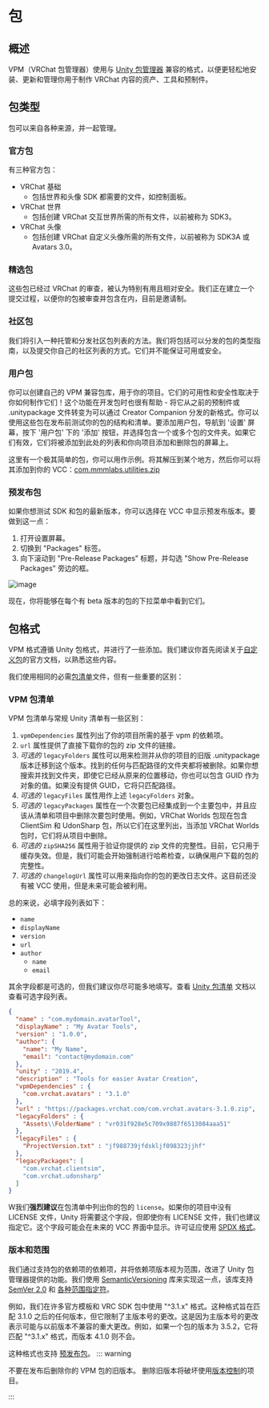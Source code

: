 # 包

## 概述
VPM（VRChat 包管理器）使用与 [Unity 包管理器](https://docs.unity3d.com/2019.4/Documentation/Manual/Packages.html) 兼容的格式，以便更轻松地安装、更新和管理你用于制作 VRChat 内容的资产、工具和预制件。

## 包类型
包可以来自各种来源，并一起管理。
### 官方包
有三种官方包：
* VRChat 基础
  * 包括世界和头像 SDK 都需要的文件，如控制面板。
* VRChat 世界
  * 包括创建 VRChat 交互世界所需的所有文件，以前被称为 SDK3。
* VRChat 头像
  * 包括创建 VRChat 自定义头像所需的所有文件，以前被称为 SDK3A 或 Avatars 3.0。

### 精选包
这些包已经过 VRChat 的审查，被认为特别有用且相对安全。我们正在建立一个提交过程，以便你的包被审查并包含在内，目前是邀请制。

### 社区包
我们将引入一种托管和分发社区包列表的方法。我们将包括可以分发的包的类型指南，以及提交你自己的社区列表的方式。它们并不能保证可用或安全。

### 用户包
你可以创建自己的 VPM 兼容包库，用于你的项目。它们的可用性和安全性取决于你如何制作它们！这个功能在开发包时也很有帮助 - 将它从之前的预制件或 .unitypackage 文件转变为可以通过 Creator Companion 分发的新格式。你可以使用这些包在发布前测试你的包的结构和清单。要添加用户包，导航到 '设置' 屏幕，按下 '用户包' 下的 '添加' 按钮，并选择包含一个或多个包的文件夹。如果它们有效，它们将被添加到此处的列表和你向项目添加和删除包的屏幕上。

这里有一个极其简单的包，你可以用作示例。将其解压到某个地方，然后你可以将其添加到你的 VCC：[com.mmmlabs.utilities.zip](https://github.com/vrchat/packages/releases/download/3.0.3/com.mmmlabs.utilities.zip)

### 预发布包
如果你想测试 SDK 和包的最新版本，你可以选择在 VCC 中显示预发布版本。要做到这一点：
1. 打开设置屏幕。
2. 切换到 "Packages" 标签。
3. 向下滚动到 "Pre-Release Packages" 标题，并勾选 "Show Pre-Release Packages" 旁边的框。

![image](https://user-images.githubusercontent.com/737888/234437096-5c3013e9-c957-40ff-aba4-86cf3839750b.png)

现在，你将能够在每个有 beta 版本的包的下拉菜单中看到它们。

## 包格式
VPM 格式遵循 Unity 包格式，并进行了一些添加。我们建议你首先阅读关于[自定义包](https://docs.unity3d.com/2019.4/Documentation/Manual/CustomPackages.html)的官方文档，以熟悉这些内容。

我们使用相同的必需[包清单](https://docs.unity3d.com/2019.4/Documentation/Manual/upm-manifestPkg.html)文件，但有一些重要的区别：

### VPM 包清单
VPM 包清单与常规 Unity 清单有一些区别：

1. `vpmDependencies` 属性列出了你的项目所需的基于 vpm 的依赖项。
2. `url` 属性提供了直接下载你的包的 zip 文件的链接。
3. _可选的_ `legacyFolders` 属性可以用来检测并从你的项目的旧版 .unitypackage 版本迁移到这个版本。找到的任何与匹配路径的文件夹都将被删除。如果你想搜索并找到文件夹，即使它已经从原来的位置移动，你也可以包含 GUID 作为对象的值。如果没有提供 GUID，它将只匹配路径。
4. _可选的_ `legacyFiles` 属性用作上述 `legacyFolders` 对象。
5. _可选的_ `legacyPackages` 属性在一个次要包已经集成到一个主要包中，并且应该从清单和项目中删除次要包时使用。例如，VRChat Worlds 包现在包含 ClientSim 和 UdonSharp 包，所以它们在这里列出，当添加 VRChat Worlds 包时，它们将从项目中删除。
6. _可选的_ `zipSHA256` 属性用于验证你提供的 zip 文件的完整性。目前，它只用于缓存失效。但是，我们可能会开始强制进行哈希检查，以确保用户下载的包的完整性。
7. _可选的_ `changelogUrl` 属性可以用来指向你的包的更改日志文件。这目前还没有被 VCC 使用，但是未来可能会被利用。

总的来说，必填字段列表如下：

- `name`
- `displayName`
- `version`
- `url`
- `author`
  - `name`
  - `email`

其余字段都是可选的，但我们建议你尽可能多地填写。查看 [Unity 包清单](https://docs.unity3d.com/2019.4/Documentation/Manual/upm-manifestPkg.html) 文档以查看可选字段列表。

```json
{
  "name" : "com.mydomain.avatarTool",
  "displayName" : "My Avatar Tools",
  "version" : "1.0.0",
  "author": {
    "name": "My Name",
    "email": "contact@mydomain.com"
  },
  "unity" : "2019.4",
  "description" : "Tools for easier Avatar Creation",
  "vpmDependencies" : {
    "com.vrchat.avatars" : "3.1.0"
  },
  "url" : "https://packages.vrchat.com/com.vrchat.avatars-3.1.0.zip",
  "legacyFolders" : {
    "Assets\\FolderName" : "vr031f928e5c709x9887f6513084aaa51"
  },
  "legacyFiles" : {
    "ProjectVersion.txt" : "jf988739jfdskljf098323jjhf"
  },
  "legacyPackages": [
    "com.vrchat.clientsim",
    "com.vrchat.udonsharp"
  ]
}
```

W我们**强烈建议**在包清单中列出你的包的 `license`。如果你的项目中没有 LICENSE 文件，Unity 将需要这个字段，但即使你有 LICENSE 文件，我们也建议指定它。这个字段可能会在未来的 VCC 界面中显示。许可证应使用 [SPDX 格式](https://spdx.org/licenses/)。

### 版本和范围
我们通过支持包的依赖项的依赖项，并将依赖项版本视为范围，改进了 Unity 包管理器提供的功能。我们使用 [SemanticVersioning](https://github.com/adamreeve/semver.net) 库来实现这一点，该库支持 [SemVer 2.0](https://semver.org/) 和 [各种范围指定符](https://github.com/adamreeve/semver.net#ranges)。

例如，我们在许多官方模板和 VRC SDK 包中使用 "^3.1.x" 格式。这种格式旨在匹配 3.1.0 之后的任何版本，但它限制了主版本号的更改。这是因为主版本号的更改表示可能与以前版本不兼容的重大更改。例如，如果一个包的版本为 3.5.2，它将匹配 "^3.1.x" 格式，而版本 4.1.0 则不会。

这种格式也支持 [预发布包](#prerelease-packages)。
::: warning

不要在发布后删除你的 VPM 包的旧版本。
删除旧版本将破坏使用[版本控制](https://vcc.docs.vrchat.com/vpm/source-control)的项目。

:::